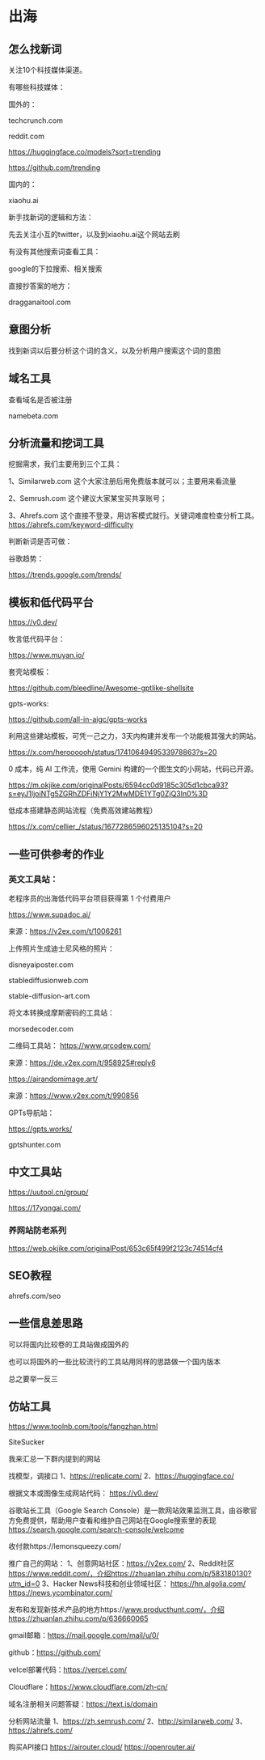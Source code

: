 # 出海

## 怎么找新词

关注10个科技媒体渠道。

有哪些科技媒体：

国外的：

techcrunch.com

reddit.com

https://huggingface.co/models?sort=trending

https://github.com/trending

国内的：

xiaohu.ai

新手找新词的逻辑和方法：

先去关注小互的twitter，以及到xiaohu.ai这个网站去刷

有没有其他搜索词查看工具：

google的下拉搜索、相关搜索

直接抄答案的地方：

dragganaitool.com

## 意图分析

找到新词以后要分析这个词的含义，以及分析用户搜索这个词的意图

## 域名工具

查看域名是否被注册

namebeta.com

## 分析流量和挖词工具

挖掘需求，我们主要用到三个工具： 

1、Similarweb.com 这个大家注册后用免费版本就可以；主要用来看流量 

2、Semrush.com 这个建议大家某宝买共享账号； 

3、Ahrefs.com 这个直接不登录，用访客模式就行。关键词难度检查分析工具。https://ahrefs.com/keyword-difficulty

判断新词是否可做：

谷歌趋势：

https://trends.google.com/trends/

## 模板和低代码平台

https://v0.dev/

牧言低代码平台：

https://www.muyan.io/

套壳站模板：

https://github.com/bleedline/Awesome-gptlike-shellsite

gpts-works:

https://github.com/all-in-aigc/gpts-works

利用这些建站模板，可凭一己之力，3天内构建并发布一个功能极其强大的网站。

https://x.com/heroooooh/status/1741064949533978863?s=20

0 成本，纯 AI 工作流，使用 Gemini 构建的一个图生文的小网站，代码已开源。

https://m.okjike.com/originalPosts/6594cc0d9185c305d1cbca93?s=eyJ1IjoiNTg5ZGRhZDFiNjY1Y2MwMDE1YTg0ZjQ3In0%3D

低成本搭建静态网站流程（免费高效建站教程）

https://x.com/cellier_/status/1677286596025135104?s=20

## 一些可供参考的作业

### 英文工具站：

老程序员的出海低代码平台项目获得第 1 个付费用户

https://www.supadoc.ai/

来源：https://v2ex.com/t/1006261

上传照片生成迪士尼风格的照片：

disneyaiposter.com

stablediffusionweb.com

stable-diffusion-art.com

将文本转换成摩斯密码的工具站：

morsedecoder.com

二维码工具站： https://www.qrcodew.com/

来源：https://de.v2ex.com/t/958925#reply6

https://airandomimage.art/

来源：https://www.v2ex.com/t/990856

GPTs导航站：

https://gpts.works/

gptshunter.com

## 中文工具站

https://uutool.cn/group/

https://17yongai.com/

### 养网站防老系列

https://web.okjike.com/originalPost/653c65f499f2123c74514cf4

## SEO教程

ahrefs.com/seo

## 一些信息差思路

可以将国内比较卷的工具站做成国外的

也可以将国外的一些比较流行的工具站用同样的思路做一个国内版本

总之要举一反三

## 仿站工具

https://www.toolnb.com/tools/fangzhan.html

SiteSucker



我来汇总一下群内提到的网站

找模型，调接口
1、https://replicate.com/ 
2、https://huggingface.co/ 

根据文本或图像生成网站代码： https://v0.dev/ 

谷歌站长工具（Google Search Console）是一款网站效果监测工具，由谷歌官方免费提供，帮助用户查看和维护自己网站在Google搜索里的表现 https://search.google.com/search-console/welcome

收付款https://lemonsqueezy.com/

推广自己的网站：
1、创意网站社区：https://v2ex.com/
2、Reddit社区 https://www.reddit.com/，介绍https://zhuanlan.zhihu.com/p/583180130?utm_id=0
3、Hacker News科技和创业领域社区：
https://hn.algolia.com/ 
https://news.ycombinator.com/

发布和发现新技术产品的地方https://www.producthunt.com/，介绍https://zhuanlan.zhihu.com/p/636660065

gmail邮箱：https://mail.google.com/mail/u/0/

github：https://github.com/

velcel部署代码：https://vercel.com/

Cloudflare：https://www.cloudflare.com/zh-cn/

域名注册相关问题答疑：https://text.is/domain

分析网站流量
1、https://zh.semrush.com/ 
2、http://similarweb.com/ 
3、https://ahrefs.com/ 

购买API接口
https://airouter.cloud/
https://openrouter.ai/